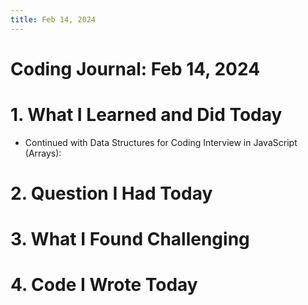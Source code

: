 ```yaml
---
title: Feb 14, 2024
---
```


# Coding Journal: Feb 14, 2024

# 1. What I Learned and Did Today
- Continued with Data Structures for Coding Interview in JavaScript (Arrays):


# 2. Question I Had Today

# 3. What I Found Challenging

# 4. Code I Wrote Today

